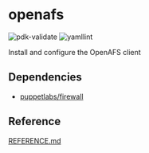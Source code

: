 # openafs

![pdk-validate](https://github.com/ncsa/puppet-openafs/workflows/pdk-validate/badge.svg)
![yamllint](https://github.com/ncsa/puppet-openafs/workflows/yamllint/badge.svg)

Install and configure the OpenAFS client

## Dependencies
- [puppetlabs/firewall](https://forge.puppet.com/puppetlabs/firewall)

## Reference

[REFERENCE.md](REFERENCE.md)

